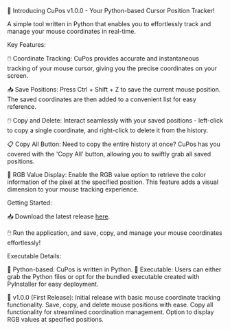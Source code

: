 🚀 Introducing CuPos v1.0.0 - Your Python-based Cursor Position Tracker!

A simple tool written in Python that enables you to effortlessly track and manage your mouse coordinates in real-time.

Key Features:

🖱️ Coordinate Tracking: CuPos provides accurate and instantaneous tracking of your mouse cursor, giving you the precise coordinates on your screen.

📥 Save Positions: Press Ctrl + Shift + Z to save the current mouse position. The saved coordinates are then added to a convenient list for easy reference.

🖱️ Copy and Delete: Interact seamlessly with your saved positions - left-click to copy a single coordinate, and right-click to delete it from the history.

📋 Copy All Button: Need to copy the entire history at once? CuPos has you covered with the 'Copy All' button, allowing you to swiftly grab all saved positions.

🌈 RGB Value Display: Enable the RGB value option to retrieve the color information of the pixel at the specified position. This feature adds a visual dimension to your mouse tracking experience.

Getting Started:

📥 Download the latest release [here](https://github.com/dogukan-sys/CuPos/releases).

🖱️ Run the application, and save, copy, and manage your mouse coordinates effortlessly!

Executable Details:

🐍 Python-based: CuPos is written in Python.
🚀 Executable: Users can either grab the Python files or opt for the bundled executable created with PyInstaller for easy deployment.

🎉 v1.0.0 (First Release):
Initial release with basic mouse coordinate tracking functionality.
Save, copy, and delete mouse positions with ease.
Copy all functionality for streamlined coordination management.
Option to display RGB values at specified positions.
